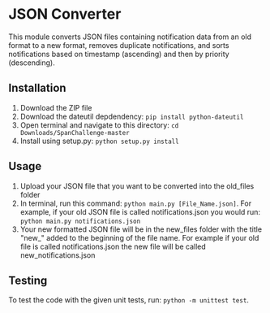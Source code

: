 # JSON Converter

This module converts JSON files containing notification data from an old format to a new format, removes duplicate notifications, and sorts notifications based on timestamp (ascending) and then by priority (descending).

## Installation

1. Download the ZIP file
2. Download the dateutil depdendency: `pip install python-dateutil`
3. Open terminal and navigate to this directory: `cd Downloads/SpanChallenge-master`
4. Install using setup.py: `python setup.py install`

## Usage

1. Upload your JSON file that you want to be converted into the old_files folder
2. In terminal, run this command: `python main.py [File_Name.json]`. For example, if your old JSON file is called notifications.json you would run:
`python main.py notifications.json`
3. Your new formatted JSON file will be in the new_files folder with the title "new_" added to the beginning of the file name. For example if your old file is called notifications.json the new file will be called new_notifications.json

## Testing

To test the code with the given unit tests, run: `python -m unittest test`.
